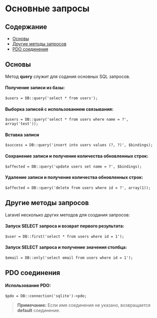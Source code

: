 # Основные запросы

## Содержание

- [Основы](#the-basics)
- [Другие методы запросов](#other-query-methods)
- [PDO соединения](#pdo-connections)

<a name="the-bascis"></a>
## Основы

Метод **query** служит для содания основных SQL запросов. 

#### Получение записи из базы:

	$users = DB::query('select * from users');

#### Выборка записей с использованием связывания:

	$users = DB::query('select * from users where name = ?', array('test'));

#### Вставка записи

	$success = DB::query('insert into users values (?, ?)', $bindings);

#### Сохранение записи и получение количества обновленных строк:

	$affected = DB::query('update users set name = ?', $bindings);

#### Удаление записи и получение количества обновленных строк:

	$affected = DB::query('delete from users where id = ?', array(1));

<a name="other-query-methods"></a>
## Другие методы запросов

Laravel несколько других методов для создания запросов:

#### Запуск SELECT запроса и возврат первого результата:

	$user = DB::first('select * from users where id = 1');

#### Запуск SELECT запроса и получение значения столбца:

	$email = DB::only('select email from users where id = 1');

<a name="pdo-connections"></a>
## PDO соединения

#### Использование PDO:

	$pdo = DB::connection('sqlite')->pdo;

> **Примечание:** Если имя соединения не указано, возвращается **default** соединение.
